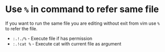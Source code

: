 # Use `%` in command to refer same file

If you want to run the same file you are editing without exit from vim
use `%` to refer the file.

- `:.!./%` - Execute file if has permission
- `:.!cat %` - Execute cat with current file as argument

